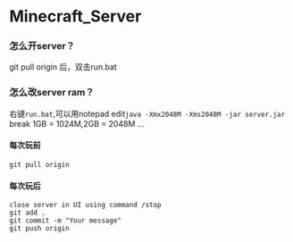 # Minecraft_Server

### 怎么开server？
git pull origin 后，双击run.bat

### 怎么改server ram？
右键`run.bat`,可以用notepad edit`java -Xmx2048M -Xms2048M -jar server.jar`
break
1GB = 1024M,2GB = 2048M ...

#### 每次玩前
```shell
git pull origin
```
#### 每次玩后
```shell
close server in UI using command /stop
git add .
git commit -m "Your message"
git push origin
```
